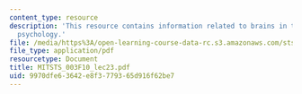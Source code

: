 ```yaml
---
content_type: resource
description: 'This resource contains information related to brains in the lab: experimental
  psychology.'
file: /media/https%3A/open-learning-course-data-rc.s3.amazonaws.com/sts-003-the-rise-of-modern-science-fall-2010/9970dfe63642e8f3779365d916f62be7_MITSTS_003F10_lec23.pdf
file_type: application/pdf
resourcetype: Document
title: MITSTS_003F10_lec23.pdf
uid: 9970dfe6-3642-e8f3-7793-65d916f62be7
---
```

